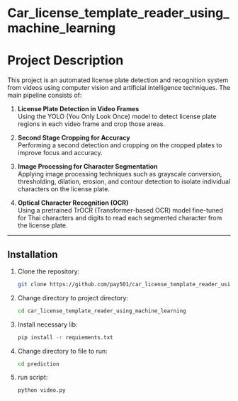 # Car_license_template_reader_using_machine_learning

# Project Description

This project is an automated license plate detection and recognition system from videos using computer vision and artificial intelligence techniques. The main pipeline consists of:

1. **License Plate Detection in Video Frames**  
   Using the YOLO (You Only Look Once) model to detect license plate regions in each video frame and crop those areas.

2. **Second Stage Cropping for Accuracy**  
   Performing a second detection and cropping on the cropped plates to improve focus and accuracy.

3. **Image Processing for Character Segmentation**  
   Applying image processing techniques such as grayscale conversion, thresholding, dilation, erosion, and contour detection to isolate individual characters on the license plate.

4. **Optical Character Recognition (OCR)**  
   Using a pretrained TrOCR (Transformer-based OCR) model fine-tuned for Thai characters and digits to read each segmented character from the license plate.

---

## Installation

1. Clone the repository:

   ```bash
   git clone https://github.com/pay501/car_license_template_reader_using_machine_learning.git
   
2. Change directory to project directory:

   ```bash
   cd car_license_template_reader_using_machine_learning
   
3. Install necessary lib:

   ```bash
   pip install -r requiements.txt

4. Change directory to file to  run:

   ```bash
   cd prediction

5. run script:

   ```bash
   python video.py

